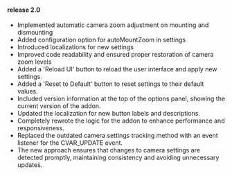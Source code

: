 #### release 2.0

- Implemented automatic camera zoom adjustment on mounting and dismounting
- Added configuration option for autoMountZoom in settings
- Introduced localizations for new settings
- Improved code readability and ensured proper restoration of camera zoom levels
- Added a 'Reload UI' button to reload the user interface and apply new settings.
- Added a 'Reset to Default' button to reset settings to their default values.
- Included version information at the top of the options panel, showing the current version of the addon.
- Updated the localization for new button labels and descriptions.
- Completely rewrote the logic for the addon to enhance performance and responsiveness.
- Replaced the outdated camera settings tracking method with an event listener for the CVAR_UPDATE event.
- The new approach ensures that changes to camera settings are detected promptly, maintaining consistency and avoiding unnecessary updates.
